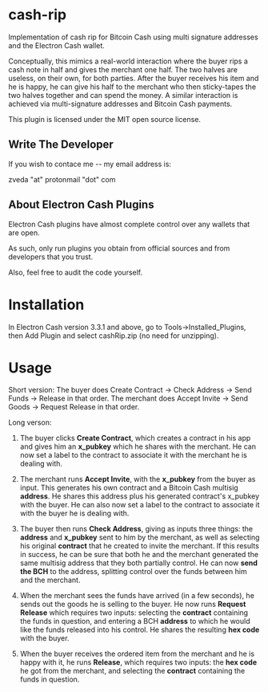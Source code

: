 # cash-rip
Implementation of cash rip for Bitcoin Cash using multi signature addresses and the Electron Cash wallet.

Conceptually, this mimics a real-world interaction where the buyer rips a cash note in half and gives the merchant one half.
The two halves are useless, on their own, for both parties. After the buyer receives his item and he is happy, he can give his half to the 
merchant who then sticky-tapes the two halves together and can spend the money. A similar interaction is achieved via 
multi-signature addresses and Bitcoin Cash payments.

This plugin is licensed under the MIT open source license.

## Write The Developer ##

If you wish to contace me -- my email address is:

  zveda "at" protonmail "dot" com

## About Electron Cash Plugins ##

Electron Cash plugins have almost complete control over any wallets that are open.

As such, only run plugins you obtain from official sources and from developers that you trust.

Also, feel free to audit the code yourself.

# Installation

In Electron Cash version 3.3.1 and above, go to Tools->Installed_Plugins, then Add Plugin and select cashRip.zip (no need for unzipping).

# Usage

Short version: The buyer does Create Contract -> Check Address -> Send Funds -> Release in that order. The merchant does Accept Invite -> Send Goods -> Request Release in that order.

Long verson:

1. The buyer clicks **Create Contract**, which creates a contract in his app and gives him an **x_pubkey** which he shares with the merchant. He can now set a label to the contract to associate it with the merchant he is dealing with.
2. The merchant runs **Accept Invite**, with the **x_pubkey** from the buyer as input. This generates his own contract and a Bitcoin Cash multisig **address**. He shares this address plus his generated contract's x_pubkey with the buyer. He can also now set a label to the contract to associate it with the buyer he is dealing with.
3. The buyer then runs **Check Address**, giving as inputs three things: the **address** and **x_pubkey** sent to him by the merchant, as well as selecting his original **contract** that he created to invite the merchant. If this results in success, he can be sure that both he and the merchant generated the same multisig address that they both partially control. He can now **send the BCH** to the address, splitting control over the funds between him and the merchant.
4. When the merchant sees the funds have arrived (in a few seconds), he sends out the goods he is selling to the buyer. He now runs **Request Release** which requires two inputs: selecting the **contract** containing the funds in question, and entering a BCH **address** to which he would like the funds released into his control. He shares the resulting **hex code** with the buyer.

5. When the buyer receives the ordered item from the merchant and he is happy with it, he runs **Release**, which requires two inputs: the **hex code** he got from the merchant, and selecting the **contract** containing the funds in question.

